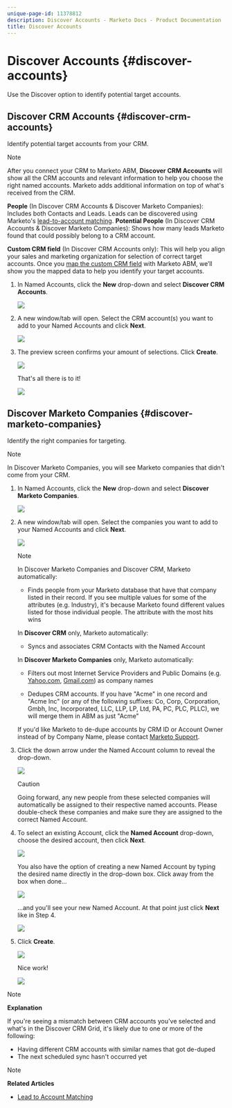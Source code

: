 ```yaml
---
unique-page-id: 11378812
description: Discover Accounts - Marketo Docs - Product Documentation
title: Discover Accounts
---
```


# Discover Accounts {#discover-accounts}

Use the Discover option to identify potential target accounts.

## Discover CRM Accounts {#discover-crm-accounts}

Identify potential target accounts from your CRM.

>[!NOTE]
>
>After you connect your CRM to Marketo ABM, **Discover CRM Accounts** will show all the CRM accounts and relevant information to help you choose the right named accounts. Marketo adds additional information on top of what's received from the CRM.

**People** (In Discover CRM Accounts & Discover Marketo Companies): Includes both Contacts and Leads. Leads can be discovered using Marketo's [lead-to-account matching](http://docs.marketo.com/display/DOCS/Lead+to+Account+Matching). **Potential People** (In Discover CRM Accounts & Discover Marketo Companies): Shows how many leads Marketo found that could possibly belong to a CRM account.

**Custom CRM field** (In Discover CRM Accounts only): This will help you align your sales and marketing organization for selection of correct target accounts. Once you [map the custom CRM field](http://docs.marketo.com/x/1wnG) with Marketo ABM, we’ll show you the mapped data to help you identify your target accounts.

1. In Named Accounts, click the **New** drop-down and select **Discover CRM Accounts**.

   ![](assets/disc-crm-one.png)

1. A new window/tab will open. Select the CRM account(s) you want to add to your Named Accounts and click **Next**.

   ![](assets/disc-crm-two.png)

1. The preview screen confirms your amount of selections. Click **Create**.

   ![](assets/disc-three.png)

   That's all there is to it!

   ![](assets/disc-four.png)

## Discover Marketo Companies {#discover-marketo-companies}

Identify the right companies for targeting.

>[!NOTE]
>
>In Discover Marketo Companies, you will see Marketo companies that didn't come from your CRM.

1. In Named Accounts, click the **New** drop-down and select **Discover Marketo Companies**.

   ![](assets/one-1.png)

1. A new window/tab will open. Select the companies you want to add to your Named Accounts and click **Next**.

   ![](assets/disc-comp-two.png)

   >[!NOTE]
   >
   >In Discover Marketo Companies and Discover CRM, Marketo automatically:
   >
   > * Finds people from your Marketo database that have that company listed in their record. If you see multiple values for some of the attributes (e.g. Industry), it's because Marketo found different values listed for those individual people. The attribute with the most hits wins
   >
   >In **Discover CRM** only, Marketo automatically:
   >
   > * Syncs and associates CRM Contacts with the Named Account
   >
   >In **Discover Marketo Companies** only, Marketo automatically:
   >
   > * Filters out most Internet Service Providers and Public Domains (e.g. [Yahoo.com](https://yahoo.com), [Gmail.com](https://gmail.com)) as company names
   >
   > * Dedupes CRM accounts. If you have "Acme" in one record and "Acme Inc" (or any of the following suffixes: Co, Corp, Corporation, Gmbh, Inc, Incorporated, LLC, LLP, LP, Ltd, PA, PC, PLC, PLLC), we will merge them in ABM as just "Acme"
   >
   >If you'd like Marketo to de-dupe accounts by CRM ID or Account Owner instead of by Company Name, please contact [Marketo Support](https://nation.marketo.com/t5/Support/ct-p/Support).

1. Click the down arrow under the Named Account column to reveal the drop-down.

   ![](assets/disc-comp-three.png)

   >[!CAUTION]
   >
   >Going forward, any new people from these selected companies will automatically be assigned to their respective named accounts. Please double-check these companies and make sure they are assigned to the correct Named Account.

1. To select an existing Account, click the **Named Account** drop-down, choose the desired account, then click **Next**.

   ![](assets/disc-comp-four.png)

   You also have the option of creating a new Named Account by typing the desired name directly in the drop-down box. Click away from the box when done...

   ![](assets/disc-comp-five.png)

   ...and you'll see your new Named Account. At that point just click **Next** like in Step 4.

   ![](assets/disc-comp-six.png)

1. Click **Create**.

   ![](assets/disc-comp-seven.png)

   Nice work!

   ![](assets/disc-co-six.png)

>[!NOTE]
>
>**Explanation**
>
>If you're seeing a mismatch between CRM accounts you've selected and what's in the Discover CRM Grid, it's likely due to one or more of the following:
>
>* Having different CRM accounts with similar names that got de-duped
>* The next scheduled sync hasn't occurred yet

>[!NOTE]
>
>**Related Articles**
>
>* [Lead to Account Matching](discover-accounts/lead-to-account-matching.md)
